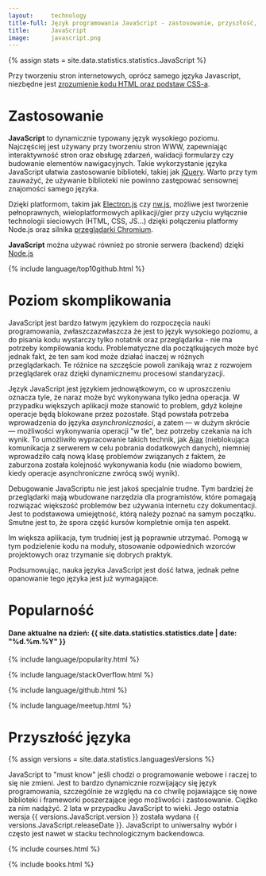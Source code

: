 ```yaml
---
layout:     technology
title-full: Język programowania JavaScript - zastosowanie, przyszłość, polecane książki
title:      JavaScript
image:      javascript.png
---
```


{% assign stats = site.data.statistics.statistics.JavaScript %}

Przy tworzeniu stron internetowych, oprócz samego języka Javascript, niezbędne jest [zrozumienie kodu HTML oraz podstaw CSS-a](/technologie/html&css).

# Zastosowanie

**JavaScript** to dynamicznie typowany język wysokiego poziomu. Najczęściej jest używany przy tworzeniu stron WWW, zapewniając interaktywność stron oraz obsługę zdarzeń, walidacji formularzy czy budowanie elementów nawigacyjnych. Takie wykorzystanie języka JavaScript ułatwia zastosowanie biblioteki, takiej jak [jQuery](https://jquery.com/). Warto przy tym zauważyć, że używanie biblioteki nie powinno zastępować sensownej znajomości samego języka.

Dzięki platformom, takim jak [Electron.js](https://electron.atom.io/) czy [nw.js](https://nwjs.io/), możliwe jest tworzenie pełnoprawnych, wieloplatformowych aplikacji/gier przy użyciu wyłącznie technologii sieciowych (HTML, CSS, JS...) dzięki połączeniu platformy Node.js oraz silnika [przeglądarki Chromium](https://www.chromium.org/).

**JavaScript** można używać również po stronie serwera (backend) dzięki [Node.js](/technologie/node.js)

{% include language/top10github.html %}

# Poziom skomplikowania

JavaScript jest bardzo łatwym językiem do rozpoczęcia nauki programowania, zwłaszczazwłaszcza że jest to język wysokiego poziomu, a do pisania kodu wystarczy tylko notatnik oraz przeglądarka - nie ma potrzeby kompilowania kodu. Problematyczne dla początkujących może być jednak fakt, że ten sam kod może działać inaczej w różnych przeglądarkach. Te różnice na szczęście powoli zanikają wraz z rozwojem przeglądarek oraz dzięki dynamicznemu procesowi standaryzacji.

Język JavaScript jest językiem jednowątkowym, co w uproszczeniu oznacza tyle, że naraz może być wykonywana tylko jedna operacja. W przypadku większych aplikacji może stanowić to problem, gdyż kolejne operacje będą blokowane przez pozostałe. Stąd powstała potrzeba wprowadzenia do języka *asynchroniczności*, a zatem — w dużym skrócie — możliwości wykonywania operacji "w tle", bez potrzeby czekania na ich wynik. To umożliwiło wypracowanie takich technik, jak [Ajax](https://developer.mozilla.org/en/docs/AJAX) (nieblokująca komunikacja z serwerem w celu pobrania dodatkowych danych), niemniej wprowadziło całą nową klasę problemów związanych z faktem, że zaburzona została kolejność wykonywania kodu (nie wiadomo bowiem, kiedy operacje asynchroniczne zwrócą swój wynik).

Debugowanie JavaScriptu nie jest jakoś specjalnie trudne. Tym bardziej że przeglądarki mają wbudowane narzędzia dla programistów, które pomagają rozwiązać większość problemów bez używania internetu czy dokumentacji. Jest to podstawowa umiejętność, którą należy poznać na samym początku. Smutne jest to, że spora część kursów kompletnie omija ten aspekt.

Im większa aplikacja, tym trudniej jest ją poprawnie utrzymać. Pomogą w tym podzielenie kodu na moduły, stosowanie odpowiednich wzorców projektowych oraz trzymanie się dobrych praktyk.

Podsumowując, nauka języka JavaScript jest dość łatwa, jednak pełne opanowanie tego języka jest już wymagające.

# Popularność

<h4>Dane aktualne na dzień: {{ site.data.statistics.statistics.date | date: "%d.%m.%Y"  }}</h4>

{% include language/popularity.html %}

{% include language/stackOverflow.html %}

{% include language/github.html %}

{% include language/meetup.html %}

# Przyszłość języka

{% assign versions = site.data.statistics.languagesVersions %}

JavaScript to "must know" jeśli chodzi o programowanie webowe i raczej to się nie zmieni. Jest to bardzo dynamicznie rozwijający się język programowania, szczególnie ze względu na co chwilę pojawiające się nowe biblioteki i frameworki poszerzające jego możliwości i zastosowanie. Ciężko za nim nadążyć. 2 lata w przypadku JavaScript to wieki. Jego ostatnia wersja {{ versions.JavaScript.version }} została wydana {{ versions.JavaScript.releaseDate }}. JavaScript to uniwersalny wybór i często jest nawet w stacku technologicznym backendowca.

{% include courses.html %}

{% include books.html %}